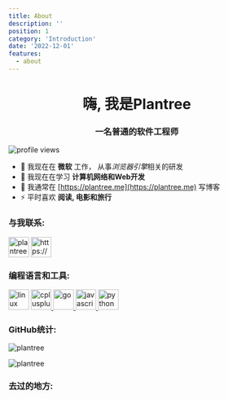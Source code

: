 ```yaml
---
title: About
description: ''
position: 1
category: 'Introduction'
date: '2022-12-01'
features:
  - about
---
```

<h1 align="center">嗨, 我是Plantree</h1>
<h3 align="center">一名普通的软件工程师</h3>

<p align="left"> <img src="https://visitor-badge.glitch.me/badge?page_id=plantree.me/about&left_text=Profile%20views" alt="profile views"> </p>

- 🔭 我现在在 **微软** 工作， 从事*浏览器引擎*相关的研发
- 🌱 我现在在学习 **计算机网络和Web开发**
- 📝 我通常在 [https://plantree.me](https://plantree.me) 写博客
- ⚡ 平时喜欢 **阅读, 电影和旅行**

<h3 align="left">与我联系:</h3>
<p align="left" class="flex gap-4">
<a href="https://linkedin.com/in/plantree" target="blank"><img align="center" src="/social-img/linked-in-alt.svg" alt="plantree" height="40" width="40" /></a>
<a href="https://plantree.me/feed.xml" target="blank"><img align="center" src="/social-img/rss.svg" alt="https://plantree.me/feed.xml" height="40" width="40" /></a>
</p>

<h3 align="left">编程语言和工具:</h3>
<p align="left" class="flex gap-4">
<a href="https://www.linux.org/" target="_blank" rel="noreferrer"> <img
      src="/social-img/linux-original.svg" alt="linux"
      width="40" height="40" /></a>
  <a href="https://www.w3schools.com/cpp/" target="_blank" rel="noreferrer"> <img
      src="/social-img/cplusplus-original.svg"
      alt="cplusplus" width="40" height="40" /> </a> <a href="https://golang.org" target="_blank" rel="noreferrer"> <img
      src="/social-img/go-original.svg" alt="go" width="40"
      height="40" /> </a>
  <a href="https://developer.mozilla.org/en-US/docs/Web/JavaScript" target="_blank" rel="noreferrer"> <img
      src="/social-img/javascript-original.svg"
      alt="javascript" width="40" height="40" /> </a>
  <a href="https://www.python.org" target="_blank" rel="noreferrer">
    <img src="/social-img/python-original.svg" alt="python"
      width="40" height="40" /> </a>
</p>

<h3 align="left">GitHub统计:</h3>
<p><img align="center" src="https://github-readme-stats.vercel.app/api?username=plantree&show_icons=true&locale=en" alt="plantree" /></p>

<p><img align="center" src="https://github-readme-streak-stats.herokuapp.com/?user=plantree&" alt="plantree" /></p>

<h3 align="left">去过的地方:</h3>

   <client-only>

​    <LazyTourists />

   </client-only>

